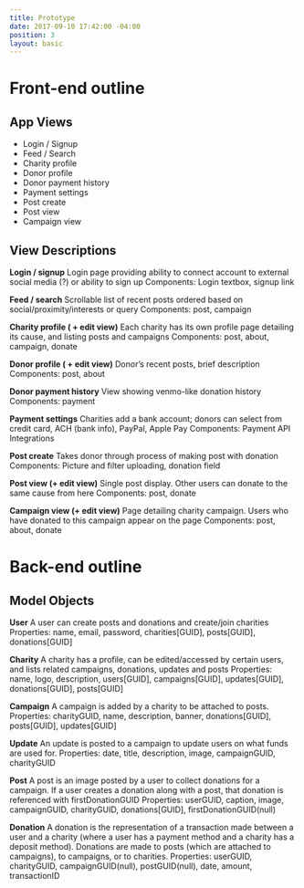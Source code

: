 ```yaml
---
title: Prototype
date: 2017-09-10 17:42:00 -04:00
position: 3
layout: basic
---
```


# Front-end outline

## App Views
* Login / Signup
* Feed / Search
* Charity profile
* Donor profile
* Donor payment history
* Payment settings
* Post create
* Post view
* Campaign view

## View Descriptions

**Login / signup**
Login page providing ability to connect account to external social media (?) or ability to sign up
Components: Login textbox, signup link

**Feed / search**
Scrollable list of recent posts ordered based on social/proximity/interests or query
Components: post, campaign

**Charity profile ( \+ edit view)**
Each charity has its own profile page detailing its cause, and listing posts and campaigns
Components: post, about, campaign, donate

**Donor profile ( \+ edit view)**
Donor’s recent posts, brief description
Components: post, about

**Donor payment history**
View showing venmo-like donation history
Components: payment

**Payment settings**
Charities add a bank account; donors can select from credit card, ACH (bank info), PayPal, Apple Pay
Components: Payment API Integrations

**Post create**
Takes donor through process of making post with donation
Components: Picture and filter uploading, donation field

**Post view (\+ edit view)**
Single post display. Other users can donate to the same cause from here
Components: post, donate

**Campaign view (\+ edit view)**
Page detailing charity campaign. Users who have donated to this campaign appear on the page
Components: post, about, donate

# Back-end outline

## Model Objects

**User**
A user can create posts and donations and create/join charities
Properties: name, email, password, charities[GUID], posts[GUID], donations[GUID]

**Charity**
A charity has a profile, can be edited/accessed by certain users, and lists related campaigns, donations, updates and posts
Properties: name, logo, description, users[GUID], campaigns[GUID], updates[GUID], donations[GUID], posts[GUID]

**Campaign**
A campaign is added by a charity to be attached to posts.
Properties: charityGUID, name, description, banner, donations[GUID], posts[GUID], updates[GUID]

**Update**
An update is posted to a campaign to update users on what funds are used for.
Properties: date, title, description, image, campaignGUID, charityGUID

**Post**
A post is an image posted by a user to collect donations for a campaign. If a user creates a donation along with a post, that donation is referenced with firstDonationGUID
Properties: userGUID, caption, image, campaignGUID, charityGUID, donations[GUID], firstDonationGUID(null)

**Donation**
A donation is the representation of a transaction made between a user and a charity (where a user has a payment method and a charity has a deposit method). Donations are made to posts (which are attached to campaigns), to campaigns, or to charities. 
Properties: userGUID, charityGUID, campaignGUID(null), postGUID(null), date, amount, transactionID